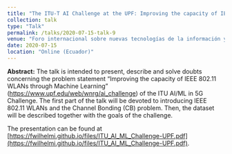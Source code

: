 ```yaml
---
title: "The ITU-T AI Challenge at the UPF: Improving the capacity of IEEE 802.11 WLANs through Machine Learning"
collection: talk
type: "Talk"
permalink: /talks/2020-07-15-talk-9
venue: "Foro internacional sobre nuevas tecnologías de la información y comunicación - Universidad Técnica del Norte"
date: 2020-07-15
location: "Online (Ecuador)"
---
```


**Abstract:** 
The talk is intended to present, describe and solve doubts concerning the problem statement “Improving the capacity of IEEE 802.11 WLANs through Machine Learning” (https://www.upf.edu/web/wnrg/ai_challenge) of the ITU AI/ML in 5G Challenge. The first part of the talk will be devoted to introducing IEEE 802.11 WLANs and the Channel Bonding (CB) problem. Then, the dataset will be described together with the goals of the challenge.

The presentation can be found at [https://fwilhelmi.github.io/files/ITU_AI_ML_Challenge-UPF.pdf](https://fwilhelmi.github.io/files/ITU_AI_ML_Challenge-UPF.pdf).